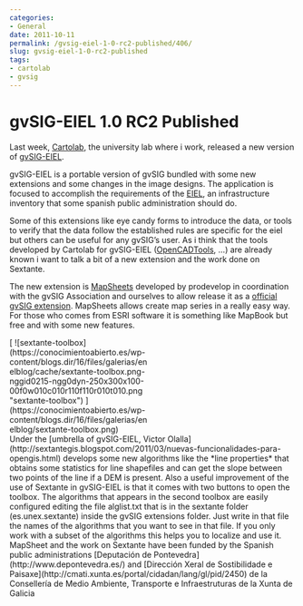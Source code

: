 ```yaml
---
categories:
- General
date: 2011-10-11
permalink: /gvsig-eiel-1-0-rc2-published/406/
slug: gvsig-eiel-1-0-rc2-published
tags:
- cartolab
- gvsig
---
```


# gvSIG-EIEL 1.0 RC2 Published

Last week, [Cartolab](http://cartolab.udc.es), the university lab where i work, released a new version of [gvSIG-EIEL](cartolab.udc.es/cartoweb/gvsig-eiel).

gvSIG-EIEL is a portable version of gvSIG bundled with some new extensions and some changes in the image designs. The application is focused to accomplish the requirements of the [EIEL](http://www.mpt.gob.es/areas/politica_local/coop_econom_local_estado_fondos_europeos/informacion_socieconomica_local/eiel.html), an infrastructure inventory that some spanish public administration should do.

Some of this extensions like eye candy forms to introduce the data, or tools to verify that the data follow the established rules are specific for the eiel but others can be useful for any gvSIG’s user. As i think that the tools developed by Cartolab for gvSIG-EIEL ([OpenCADTools](http://forge.osor.eu/projects/opencadtools/), …) are already known i want to talk a bit of a new extension and the work done on Sextante.

The new extension is [MapSheets](http://www.prodevelop.es/en/blog/11/09/14/automatically-creating-map-series-gvsig-eiel-printing-module) developed by prodevelop in coordination with the gvSIG Association and ourselves to allow release it as a [official gvSIG extension](http://www.gvsig.org/web/projects/contrib/gvsig-mapsheets). MapSheets allows create map series in a really easy way. For those who comes from ESRI software it is something like MapBook but free and with some new features.

<div class="ngg-gallery-singlepic-image ngg-left" style="max-width: 250px"> [ ![sextante-toolbox](https://conocimientoabierto.es/wp-content/blogs.dir/16/files/galerias/enelblog/cache/sextante-toolbox.png-nggid0215-ngg0dyn-250x300x100-00f0w010c010r110f110r010t010.png "sextante-toolbox") ](https://conocimientoabierto.es/wp-content/blogs.dir/16/files/galerias/enelblog/sextante-toolbox.png) </div> Under the [umbrella of gvSIG-EIEL, Victor Olalla](http://sextantegis.blogspot.com/2011/03/nuevas-funcionalidades-para-opengis.html) develops some new algorithms like the *line properties* that obtains some statistics for line shapefiles and can get the slope between two points of the line if a DEM is present. Also a useful improvement of the use of Sextante in gvSIG-EIEL is that it comes with two buttons to open the toolbox. The algorithms that appears in the second toolbox are easily configured editing the file alglist.txt that is in the sextante folder (es.unex.sextante) inside the gvSIG extensions folder. Just write in that file the names of the algorithms that you want to see in that file. If you only work with a subset of the algorithms this helps you to localize and use it. MapSheet and the work on Sextante have been funded by the Spanish public administrations [Deputación de Pontevedra](http://www.depontevedra.es/) and [Dirección Xeral de Sostibilidade e Paisaxe](http://cmati.xunta.es/portal/cidadan/lang/gl/pid/2450) de la Consellería de Medio Ambiente, Transporte e Infraestruturas de la Xunta de Galicia